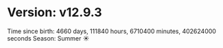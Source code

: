 # Version: v12.9.3
Time since birth: 4660 days, 111840 hours, 6710400 minutes, 402624000 seconds
Season: Summer ☀️
